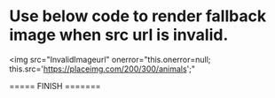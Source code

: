 Use below code to render fallback image when src url is invalid.
========================================================================

<img 
src="InvalidImageurl" 
onerror="this.onerror=null;
this.src='https://placeimg.com/200/300/animals';"
>

===== FINISH =======
